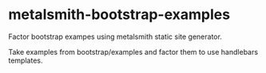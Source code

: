 # metalsmith-bootstrap-examples
Factor bootstrap exampes using metalsmith static site generator. 

Take examples from bootstrap/examples and factor them to use handlebars templates.
